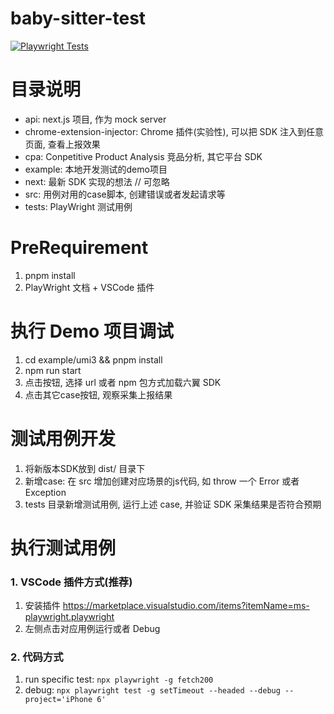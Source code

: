 # baby-sitter-test

[![Playwright Tests](https://github.com/iShawnWang/baby-sitter-test/actions/workflows/playwright.yml/badge.svg)](https://github.com/iShawnWang/baby-sitter-test/actions/workflows/playwright.yml)


# 目录说明

- api: next.js 项目, 作为 mock server
- chrome-extension-injector: Chrome 插件(实验性), 可以把 SDK 注入到任意页面, 查看上报效果
- cpa: Conpetitive Product Analysis 竞品分析, 其它平台 SDK
- example: 本地开发测试的demo项目
- next: 最新 SDK 实现的想法 // 可忽略
- src: 用例对用的case脚本, 创建错误或者发起请求等
- tests: PlayWright 测试用例

# PreRequirement
1. pnpm install
2. PlayWright 文档 + VSCode 插件

# 执行 Demo 项目调试
1. cd example/umi3 && pnpm install
2. npm run start
3. 点击按钮, 选择 url 或者 npm 包方式加载六翼 SDK
4. 点击其它case按钮, 观察采集上报结果

# 测试用例开发
1. 将新版本SDK放到 dist/ 目录下
2. 新增case: 在 src 增加创建对应场景的js代码, 如 throw 一个 Error 或者 Exception
3. tests 目录新增测试用例, 运行上述 case, 并验证 SDK 采集结果是否符合预期

# 执行测试用例

### 1. VSCode 插件方式(推荐)
1. 安装插件 https://marketplace.visualstudio.com/items?itemName=ms-playwright.playwright
2. 左侧点击对应用例运行或者 Debug

### 2. 代码方式
1. run specific test: `npx playwright -g fetch200`
2. debug: `npx playwright test -g setTimeout --headed --debug --project='iPhone 6'`
